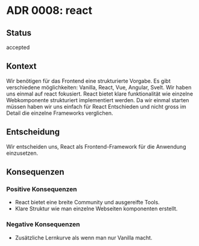 # ADR 0008: react

## Status

accepted

## Kontext

Wir benötigen für das Frontend eine strukturierte Vorgabe.
Es gibt verschiedene möglichkeiten: Vanilla, React, Vue, Angular, Svelt.
Wir haben uns einmal auf react fokusiert.
React bietet klare funktionalität wie einzelne Webkomponente strukturiert implementiert werden.
Da wir einmal starten müssen haben wir uns einfach für React Entschieden und nicht gross im Detail die einzelne Frameworks verglichen.


## Entscheidung

Wir entscheiden uns, React als Frontend-Framework für die Anwendung einzusetzen.

## Konsequenzen

### Positive Konsequenzen

- React bietet eine breite Community und ausgereifte Tools.
- Klare Struktur wie man einzelne Webseiten komponenten erstellt.

### Negative Konsequenzen

- Zusätzliche Lernkurve als wenn man nur Vanilla macht.

